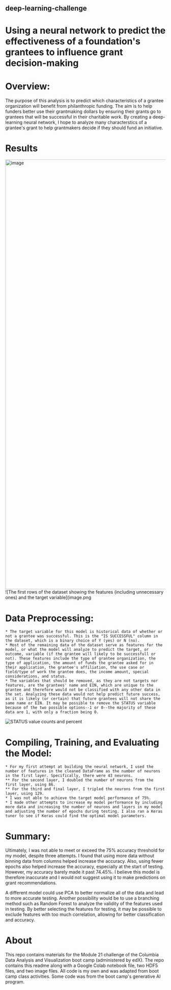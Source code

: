 ## deep-learning-challenge
# Using a neural network to predict the effectiveness of a foundation's grantees to influence grant decision-making

# Overview:
The purpose of this analysis is to predict which characteristics of a grantee organization will benefit from philanthropic funding. The aim is to help funders better use their grantmaking dollars by ensuring their grants go to grantees that will be successful in their charitable work. By creating a deep-learning neural network, I hope to analyze many characterstics of a grantee's grant to help grantmakers decide if they should fund an initiative.

# Results

<img width="1346" alt="image" src="https://github.com/dancab13/deep-learning-challenge/assets/147662348/bdaaa8b2-133c-474d-bef5-37c42818334c">
![The first rows of the dataset showing the features (including unnecessary ones) and the target variable](image.png

# Data Preprocessing:
    * The target variable for this model is historical data of whether or not a grantee was successful. This is the "IS SUCCESSFUL" column in the dataset, which is a binary choice of Y (yes) or N (no).
    * Most of the remaining data of the dataset serve as features for the model, or what the model will analyze to predict the target, or outcome, variable (if the grantee will likely to be successfull or not). These features include the type of grantee organization, the type of application, the amount of funds the grantee asked for in their application, the grantee's affiliation, the use case or field/type of work the grantee does, the income amount, special considerations, and status.
    * The variables that should be removed, as they are not targets nor features, are the grantees' name and EIN, which are unique to the grantee and therefore would not be classified with any other data in the set. Analyzing these data would not help predict future success, as it is likely (or certain) that future grantees will not share the same name or EIN. It may be possible to remove the STATUS variable because of the two possible options--1 or 0--the majority of these data are 1, with only a fraction being 0.
![STATUS value counts and percent](image-1.png)

# Compiling, Training, and Evaluating the Model:
    * For my first attempt at building the neural network, I used the number of features in the cleaned DataFrame as the number of neurons in the first layer. Specifically, there were 43 neurons.
    ** For the second layer, I doubled the number of neurons from the first layer, using 86.
    ** For the third and final layer, I tripled the neurons from the first layer, using 129.
    * I was not able to achieve the target model performance of 75%.
    * I made other attempts to increase my model performance by including more data and increasing the number of neurons and layers in my model and adjusting the number of epochs during testing. I also ran a Keras tuner to see if Keras could find the optimal model parameters.

# Summary: 
Ultimately, I was not able to meet or exceed the 75% accuracy threshold for my model, despite three attempts. I found that using more data without binning data from columns helped increase the accuracy. Also, using fewer epochs also helped increase the accuracy, especially at the start of testing. However, my accuracy barely made it past 74.45%. I believe this model is therefore inaccurate and I would not suggest using it to make predictions on grant recommendations.

A different model could use PCA to better normalize all of the data and lead to more accurate testing. Another possibility would be to use a branching method such as Random Forest to analyze the validity of the features used in testing. By better selecting the features for testing, it may be possible to exclude features with too much correlation, allowing for better classification and accuracy.

# About
This repo contains materials for the Module 21 challenge of the Columbia Data Analysis and Visualization boot camp (administered by edX). The repo contains this readme along with a Google Colab notebook file, two HDF5 files, and two image files. All code is my own and was adapted from boot camp class activities. Some code was from the boot camp's generative AI program.

